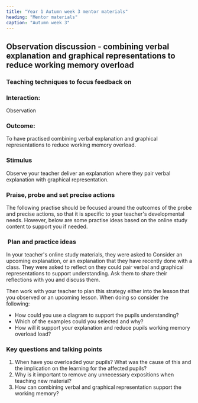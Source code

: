 ```yaml
---
title: "Year 1 Autumn week 3 mentor materials"
heading: "Mentor materials"
caption: "Autumn week 3"
---
```


## Observation discussion - combining verbal explanation and graphical representations to reduce working memory overload

### Teaching techniques to focus feedback on

### Interaction:

Observation

### Outcome:

To have practised combining verbal explanation and graphical representations to reduce working memory overload.

### Stimulus

Observe your teacher deliver an explanation where they pair verbal explanation with graphical representation.

### Praise, probe and set precise actions

The following practise should be focused around the outcomes of the probe and precise actions, so that it is specific to your teacher's developmental needs. However, below are some practise ideas based on the online study content to support you if needed.

###  Plan and practice ideas
In your teacher's online study materials, they were asked to Consider an upcoming explanation, or an explanation that they have recently done with a class. They were asked to reflect on they could pair verbal and graphical representations to support understanding. Ask them to share their reflections with you and discuss them.

Then work with your teacher to plan this strategy either into the lesson that you observed or an upcoming lesson. When doing so consider the following:

- How could you use a diagram to support the pupils understanding?
- Which of the examples could you selected and why?
- How will it support your explanation and reduce pupils working memory overload load?

### Key questions and talking points

1. When have you overloaded your pupils? What was the cause of this and the implication on the learning for the affected pupils?
2. Why is it important to remove any unnecessary expositions when teaching new material?
3. How can combining verbal and graphical representation support the working memory?
